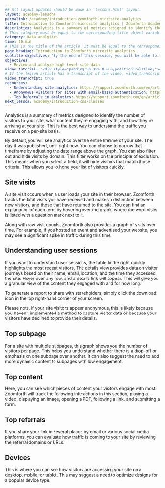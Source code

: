```yaml
---
## All layout updates should be made in 'lessons.html' layout.
layout: academy-lessons
permalink: /academy/introduction-zoomforth-microsite-analytics
title: Introduction to Zoomforth microsite analytics | Zoomforth Academy
description: Analytics is a summary of metrics designed to identify the number of visitors to your site, what content they're engaging with, and how they're arriving at your site
# This category must be equal to the corresponding title object variable in the file _data/academy
category: Data analytics
time: 10 min
# This is the title of the article. It must be equal to the corresponding title object variable in the file _data/academy
page_heading: Introduction to Zoomforth microsite analytics
subtitle-objectives: "By the end of this session, you will be able to:"
objectives:
  - Review and analyze high level site data
video_tutorial: '<div style="padding:56.25% 0 0 0;position:relative;"><iframe src="https://player.vimeo.com/video/936212252?badge=0&amp;autopause=0&amp;player_id=0&amp;app_id=58479" frameborder="0" allow="autoplay; fullscreen; picture-in-picture; clipboard-write" style="position:absolute;top:0;left:0;width:100%;height:100%;" title="Introduction to Zoomforth microsite analytics"></iframe></div><script src="https://player.vimeo.com/api/player.js"></script>'
# If the lesson article has a transcript of the video, video_transcript must be set to "true".
video_transcript: true
resources:
  - Understanding site analytics: https://support.zoomforth.com/en/articles/508353-understanding-site-analytics
  - Anonymous visitors for sites with email-based authentication: https://support.zoomforth.com/en/articles/5886904-anonymous-visitors-for-sites-with-email-based-authentication
  - Top Referrals in analytics: https://support.zoomforth.com/en/articles/4131592-top-referrals-in-analytics
next_lesson: academy/introduction-css-classes
---
```

Analytics is a summary of metrics designed to identify the number of visitors to your site, what content they're engaging with, and how they're arriving at your site. This is the best way to understand the traffic you receive on a per-site basis.

By default, you will see analytics over the entire lifetime of your site. The day it was published, until right now. You can choose to narrow that timeframe by adjusting the date range above the graph. You can also filter out and hide visits by domain. This filter works on the principle of exclusion. This means when you select a field, it will hide visitors that match those criteria. This allows you to hone your list of visitors quickly.

## Site visits

A site visit occurs when a user loads your site in their browser. Zoomforth tracks the total visits you have received and makes a distinction between new visitors, and those that have returned to the site. You can find an explanation of each term by hovering over the graph, where the word visits is listed with a question mark next to it.

Along with raw visit counts, Zoomforth also provides a graph of visits over time. For example, if you hosted an event and advertised your website, you may see a significant spike in traffic during this time.

## Understanding user sessions

If you want to understand user sessions, the table to the right quickly highlights the most recent visitors. The details view provides data on visitor journeys based on their name, email, location, and the time they accessed the site. Hover over any row, and a details link will appear. This will give you a granular view of the content they engaged with and for how long.

To generate a report to share with stakeholders, simply click the download icon in the top right-hand corner of your screen.

Please note, if your site visitors appear anonymous, this is likely because you haven't implemented a method to capture visitor data or because your visitors have declined to provide their details.

## Top subpage

For a site with multiple subpages, this graph shows you the number of visitors per page. This helps you understand whether there is a drop-off or emphasis on one subpage over another. It can also suggest the need to add more dynamic content to subpages with low engagement.

## Top content

Here, you can see which pieces of content your visitors engage with most. Zoomforth will track the following interactions in this section, playing a video, displaying an image, opening a PDF, following a link, and submitting a form.

## Top referrals

If you share your link in several places by email or various social media platforms, you can evaluate how traffic is coming to your site by reviewing the referral domains or URLs.

## Devices

This is where you can see how visitors are accessing your site on a desktop, mobile, or tablet. This may suggest a need to optimize designs for a popular device type.
